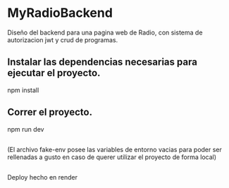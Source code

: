 # MyRadioBackend
Diseño del backend para una pagina web de Radio, con sistema de autorizacion jwt y crud de programas.

## Instalar las dependencias necesarias para ejecutar el proyecto.
npm install

## Correr el proyecto.
npm run dev


##
(El archivo fake-env posee las variables de entorno vacias para poder ser rellenadas a gusto en caso de querer utilizar el proyecto de forma local)
##
Deploy hecho en render

